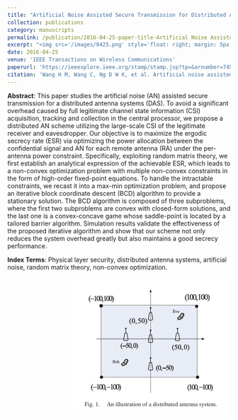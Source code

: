 ```yaml
---
title: "Artificial Noise Assisted Secure Transmission for Distributed Antenna System"
collection: publications
category: manuscripts
permalink: /publication/2016-04-25-paper-title-Artificial Noise Assisted Secure Transmission for Distributed Antenna System
excerpt: "<img src='/images/0425.png' style='float: right; margin: 5px;'>The paper proposes a distributed artificial noise scheme for enhancing security in distributed antenna systems (DAS) by optimizing power allocation to maximize the ergodic secrecy rate (ESR) using large-scale CSI."
date: 2016-04-25
venue: 'IEEE Transactions on Wireless Communications'
paperurl: 'https://ieeexplore.ieee.org/stamp/stamp.jsp?tp=&arnumber=7458901'
citation: 'Wang H M, Wang C, Ng D W K, et al. Artificial noise assisted secure transmission for distributed antenna systems[J]. IEEE Transactions on Signal Processing, 2016, 64(15): 4050-4064.'
---
```



**Abstract**: This paper studies the artificial noise (AN) assisted secure transmission for a distributed antenna systems (DAS). To avoid a significant overhead caused by full legitimate channel state information (CSI) acquisition, tracking and collection in the central processor, we propose a distributed AN scheme utilizing the large-scale CSI of the legitimate receiver and eavesdropper. Our objective is to maximize the ergodic secrecy rate (ESR) via optimizing the power allocation between the confidential signal and AN for each remote antenna (RA) under the per-antenna power constraint. Specifically, exploiting random matrix theory, we first establish an analytical expression of the achievable ESR, which leads to a non-convex optimization problem with multiple non-convex constraints in the form of high-order fixed-point equations. To handle the intractable constraints, we recast it into a max-min optimization problem, and propose an iterative block coordinate descent (BCD) algorithm to provide a stationary solution. The BCD algorithm is composed of three subproblems, where the first two subproblems are convex with closed-form solutions, and the last one is a convex-concave game whose saddle-point is located by a tailored barrier algorithm. Simulation results validate the effectiveness of the proposed iterative algorithm and show that our scheme not only reduces the system overhead greatly but also maintains a good secrecy performance.


**Index Terms**: Physical layer security, distributed antenna systems, artificial noise, random matrix theory, non-convex optimization.


<img src='/images/0425.png' style='float: right; margin: 5px;'>
